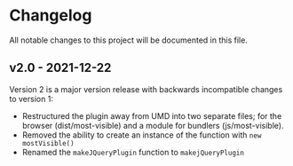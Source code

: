 # Changelog

All notable changes to this project will be documented in this file.

## v2.0 - 2021-12-22

Version 2 is a major version release with backwards incompatible changes to version 1:

* Restructured the plugin away from UMD into two separate files; for the browser (dist/most-visible) and a module for bundlers (js/most-visible).
* Removed the ability to create an instance of the function with `new mostVisible()`
* Renamed the `makeJQueryPlugin` function to `makejQueryPlugin`

